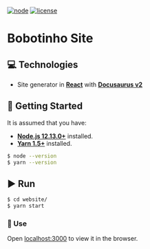 [![node](https://img.shields.io/badge/Node-%3E=12.13.0-339933.svg?logo=node.js)](https://nodejs.org/)
[![license](https://img.shields.io/badge/license-MIT-yellow.svg)](https://github.com/leandcesar/bobotinho-site/blob/master/LICENSE)

# Bobotinho Site

## ‎💻 Technologies
- Site generator in [**React**](https://reactjs.org/) with [**Docusaurus v2**](https://docusaurus.io/)

## 🏁 Getting Started
It is assumed that you have:
- [**Node.js 12.13.0+**](https://nodejs.org/) installed.
- [**Yarn 1.5+**](https://yarnpkg.com/) installed.

```bash
$ node --version
$ yarn --version
```

## ▶️ Run 

```bash
$ cd website/
$ yarn start
```

### 🎉 Use

Open [localhost:3000](http://localhost:3000) to view it in the browser.
